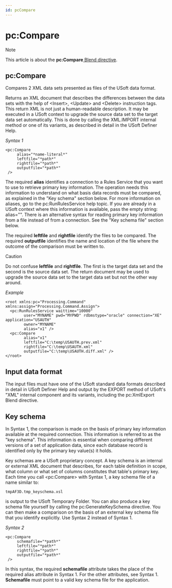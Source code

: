 ```yaml
---
id: pcCompare
---
```


# pc:Compare



> [!NOTE]
> This article is about the **pc:Compare**[ Blend directive](/docs/Repositories/Blend%20directives).

## **pc:Compare**

Compares 2 XML data sets presented as files of the USoft data format.

Returns an XML document that describes the differences between the data sets with the help of \<Insert>, \<Update> and \<Delete> instruction tags. This return XML is not just a human-readable description. It may be executed in a USoft context to upgrade the source data set to the target data set automatically. This is done by calling the XML.IMPORT internal method or one of its variants, as described in detail in the USoft Definer Help.

*Syntax 1*

```
<pc:Compare
     alias="*name-literal*"
     leftfile="*path*"
     rightfile="*path*"
     outputfile="*path*"
 />
```

The required **alias** identifies a connection to a Rules Service that you want to use to retrieve primary key information. The operation needs this information to understand on what basis data records must be compared, as explained in the "Key schema" section below. For more information on aliases, go to the pc:RunRulesService help topic. If you are already in a USoft context where this information is available, pass the empty string: alias="". There is an alternative syntax for reading primary key information from a file instead of from a connection. See the "Key schema file" section below.

The required **leftfile** and **rightfile** identify the files to be compared. The required **outputfile** identifies the name and location of the file where the outcome of the comparison must be written to.

> [!CAUTION]
> Do not confuse **leftfile** and **rightfile**. The first is the target data set and the second is the source data set. The return document may be used to upgrade the source data set to the target data set but not the other way around.

*Example*

```language-xml
<root xmlns:pc="Processing.Command" xmlns:assign="Processing.Command.Assign">
  <pc:RunRulesService waittime="10000"
        user="MYNAME" pwd="MYPWD" rdbmstype="oracle" connection="XE" application="USAUTH"
        owner="MYNAME"
        alias="x1" />   
  <pc:Compare
        alias="x1"      
        leftfile="C:\temp\USAUTH.prev.xml"
        rightfile="C:\temp\USAUTH.xml"
        outputfile="C:\temp\USAUTH.diff.xml" />
</root>
```

## Input data format

The input files must have one of the USoft standard data formats described in detail in USoft Definer Help and output by the EXPORT method of USoft's "XML" internal component and its variants, including the pc:XmlExport Blend directive.

## Key schema

In Syntax 1, the comparison is made on the basis of primary key information available at the required connection. This information is referred to as the "key schema". This information is essential when comparing different versions of a set of application data, since each database record is identified only by the primary key value(s) it holds.

Key schemas are a USoft proprietary concept. A key schema is an internal or external XML document that describes, for each table definition in scope, what column or what set of columns constitutes that table's primary key. Each time you call \<pc:Compare> with Syntax 1, a key schema file of a name similar to:

```
tmpAF3D.tmp_keyschema.xsl
```

is output to the USoft Temporary Folder. You can also produce a key schema file yourself by calling the pc:GenerateKeySchema directive. You can then make a comparison on the basis of an external key schema file that you identify explicitly. Use Syntax 2 instead of Syntax 1.

*Syntax 2*

```
<pc:Compare
     schemafile="*path*"
     leftfile="*path*"
     rightfile="*path*"
     outputfile="*path*"
 />
```

In this syntax, the required **schemafile** attribute takes the place of the required alias attribute in Syntax 1. For the other attributes, see Syntax 1. **Schemafile** must point to a valid key schema file for the application.
